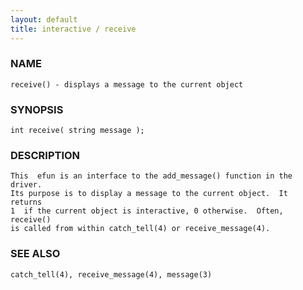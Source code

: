 ```yaml
---
layout: default
title: interactive / receive
---
```






### NAME
    receive() - displays a message to the current object


### SYNOPSIS
    int receive( string message );


### DESCRIPTION
    This  efun is an interface to the add_message() function in the driver.
    Its purpose is to display a message to the current object.  It  returns
    1  if the current object is interactive, 0 otherwise.  Often, receive()
    is called from within catch_tell(4) or receive_message(4).


### SEE ALSO
    catch_tell(4), receive_message(4), message(3)



